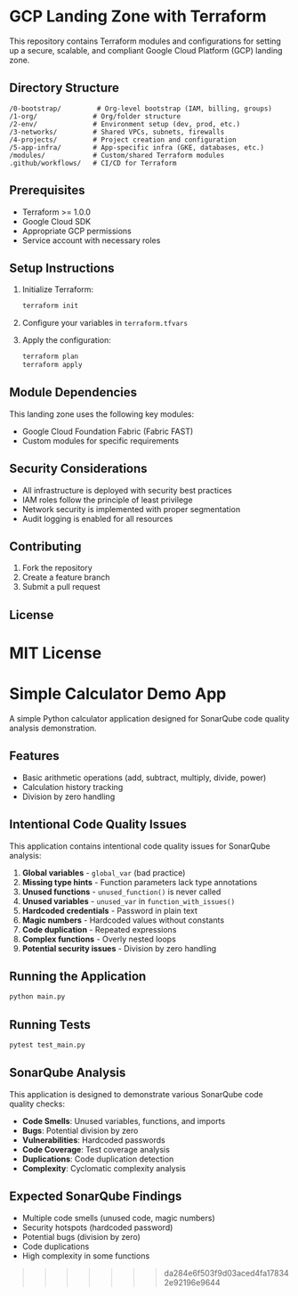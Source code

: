 
# GCP Landing Zone with Terraform

This repository contains Terraform modules and configurations for setting up a secure, scalable, and compliant Google Cloud Platform (GCP) landing zone.

## Directory Structure

```
/0-bootstrap/         # Org-level bootstrap (IAM, billing, groups)
/1-org/              # Org/folder structure
/2-env/              # Environment setup (dev, prod, etc.)
/3-networks/         # Shared VPCs, subnets, firewalls
/4-projects/         # Project creation and configuration
/5-app-infra/        # App-specific infra (GKE, databases, etc.)
/modules/            # Custom/shared Terraform modules
.github/workflows/   # CI/CD for Terraform
```

## Prerequisites

- Terraform >= 1.0.0
- Google Cloud SDK
- Appropriate GCP permissions
- Service account with necessary roles

## Setup Instructions

1. Initialize Terraform:
   ```bash
   terraform init
   ```

2. Configure your variables in `terraform.tfvars`

3. Apply the configuration:
   ```bash
   terraform plan
   terraform apply
   ```

## Module Dependencies

This landing zone uses the following key modules:
- Google Cloud Foundation Fabric (Fabric FAST)
- Custom modules for specific requirements

## Security Considerations

- All infrastructure is deployed with security best practices
- IAM roles follow the principle of least privilege
- Network security is implemented with proper segmentation
- Audit logging is enabled for all resources

## Contributing

1. Fork the repository
2. Create a feature branch
3. Submit a pull request

## License

MIT License 
=======
# Simple Calculator Demo App

A simple Python calculator application designed for SonarQube code quality analysis demonstration.

## Features

- Basic arithmetic operations (add, subtract, multiply, divide, power)
- Calculation history tracking
- Division by zero handling

## Intentional Code Quality Issues

This application contains intentional code quality issues for SonarQube analysis:

1. **Global variables** - `global_var` (bad practice)
2. **Missing type hints** - Function parameters lack type annotations
3. **Unused functions** - `unused_function()` is never called
4. **Unused variables** - `unused_var` in `function_with_issues()`
5. **Hardcoded credentials** - Password in plain text
6. **Magic numbers** - Hardcoded values without constants
7. **Code duplication** - Repeated expressions
8. **Complex functions** - Overly nested loops
9. **Potential security issues** - Division by zero handling

## Running the Application

```bash
python main.py
```

## Running Tests

```bash
pytest test_main.py
```

## SonarQube Analysis

This application is designed to demonstrate various SonarQube code quality checks:

- **Code Smells**: Unused variables, functions, and imports
- **Bugs**: Potential division by zero
- **Vulnerabilities**: Hardcoded passwords
- **Code Coverage**: Test coverage analysis
- **Duplications**: Code duplication detection
- **Complexity**: Cyclomatic complexity analysis

## Expected SonarQube Findings

- Multiple code smells (unused code, magic numbers)
- Security hotspots (hardcoded password)
- Potential bugs (division by zero)
- Code duplications
- High complexity in some functions 
>>>>>>> da284e6f503f9d03aced4fa178342e92196e9644
